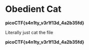 # Obedient Cat

**picoCTF{s4n1ty_v3r1f13d_4a2b35fd}**

Literally just cat the file

**picoCTF{s4n1ty_v3r1f13d_4a2b35fd}**
